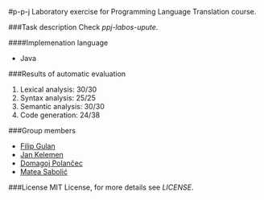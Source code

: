 #p-p-j
Laboratory exercise for Programming Language Translation course.

###Task description
Check *ppj-labos-upute*.

####Implemenation language
- Java

###Results of automatic evaluation
1. Lexical analysis: 30/30
2. Syntax analysis: 25/25
3. Semantic analysis: 30/30
4. Code generation: 24/38
  
###Group members
- [Filip Gulan](http://github.com/fgulan)
- [Jan Kelemen](http://github.com/jan-kelemen)
- [Domagoj Polančec](http://github.com/CleverLettuce)
- [Matea Sabolić](https://github.com/TaraLuna)

###License
MIT License, for more details see *LICENSE*.
